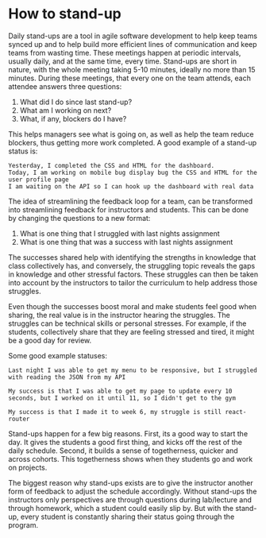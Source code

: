 # How to stand-up

Daily stand-ups are a tool in agile software development to help keep teams synced up and to help build more efficient lines of communication and keep teams from wasting time. These meetings happen at periodic intervals, usually daily, and at the same time, every time. Stand-ups are short in nature, with the whole meeting taking 5-10 minutes, ideally no more than 15 minutes. During these meetings, that every one on the team attends, each attendee answers three questions:

1. What did I do since last stand-up?
2. What am I working on next?
3. What, if any, blockers do I have?

This helps managers see what is going on, as well as help the team reduce blockers, thus getting more work completed. A good example of a stand-up status is:

```
Yesterday, I completed the CSS and HTML for the dashboard.
Today, I am working on mobile bug display bug the CSS and HTML for the user profile page
I am waiting on the API so I can hook up the dashboard with real data
```

The idea of streamlining the feedback loop for a team, can be transformed into streamlining feedback for instructors and students. This can be done by changing the questions to a new format:

1. What is one thing that I struggled with last nights assignment
2. What is one thing that was a success with last nights assignment

The successes shared help with identifying the strengths in knowledge that class collectively has, and conversely, the struggling topic reveals the gaps in knowledge and other stressful factors. These struggles can then be taken into account by the instructors to tailor the curriculum to help address those struggles.

Even though the successes boost moral and make students feel good when sharing, the real value is in the instructor hearing the struggles. The struggles can be technical skills or personal stresses. For example, if the students, collectively share that they are feeling stressed and tired, it might be a good day for review.

Some good example statuses:

```
Last night I was able to get my menu to be responsive, but I struggled with reading the JSON from my API
```

```
My success is that I was able to get my page to update every 10 seconds, but I worked on it until 11, so I didn't get to the gym
```

```
My success is that I made it to week 6, my struggle is still react-router
```

Stand-ups happen for a few big reasons. First, its a good way to start the day. It gives the students a good first thing, and kicks off the rest of the daily schedule. Second, it builds a sense of togetherness, quicker and across cohorts. This togetherness shows when they students go and work on projects.

The biggest reason why stand-ups exists are to give the instructor another form of feedback to adjust the schedule accordingly. Without stand-ups the instructors only perspectives are through questions during lab/lecture and through homework, which a student could easily slip by. But with the stand-up, every student is constantly sharing their status going through the program.
